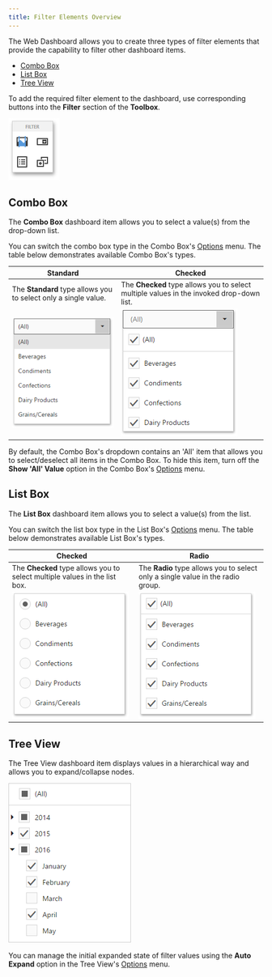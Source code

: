 ```yaml
---
title: Filter Elements Overview
---
```

The Web Dashboard allows you to create three types of filter elements that provide the capability to filter other dashboard items.
* [Combo Box](#combobox)
* [List Box](#listbox)
* [Tree View](#treeview)

To add the required filter element to the dashboard, use corresponding buttons into the **Filter** section of the **Toolbox**.

![wdd-toolbox-filter-elements](../../../../images/Img125330.png)

## <a name="combobox"/>Combo Box
The **Combo Box** dashboard item allows you to select a value(s) from the drop-down list.

You can switch the combo box type in the Combo Box's [Options](../../../../../dashboard-for-web/articles/web-dashboard-designer-mode/ui-elements/dashboard-item-menu.md) menu. The table below demonstrates available Combo Box's types.

| Standard | Checked |
|---|---|
| The **Standard** type allows you to select only a single value. | The **Checked** type allows you to select multiple values in the invoked drop-down list. |
| ![wdd-combo-box-standard-type](../../../../images/Img125341.png) | ![wdd-combo-box-checked-type](../../../../images/Img126666.png) |

By default, the Combo Box's dropdown contains an 'All' item that allows you to select/deselect all items in the Combo Box. To hide this item, turn off the **Show 'All' Value** option in the Combo Box's [Options](../../../../../dashboard-for-web/articles/web-dashboard-designer-mode/ui-elements/dashboard-item-menu.md) menu.

## <a name="listbox"/>List Box
The **List Box** dashboard item allows you to select a value(s) from the list.

You can switch the list box type in the List Box's [Options](../../../../../dashboard-for-web/articles/web-dashboard-designer-mode/ui-elements/dashboard-item-menu.md) menu. The table below demonstrates available List Box's types.

| Checked | Radio |
|---|---|
| The **Checked** type allows you to select multiple values in the list box. | The **Radio** type allows you to select only a single value in the radio group. |
| ![wdd-list-box-radio-type](../../../../images/Img125342.png) | ![wdd-list-box-checked-type](../../../../images/Img126667.png) |

## <a name="treeview"/>Tree View
The Tree View dashboard item displays values in a hierarchical way and allows you to expand/collapse nodes.

![wdd-treeview](../../../../images/Img125343.png)

You can manage the initial expanded state of filter values using the **Auto Expand** option in the Tree View's [Options](../../../../../dashboard-for-web/articles/web-dashboard-designer-mode/ui-elements/dashboard-item-menu.md) menu.